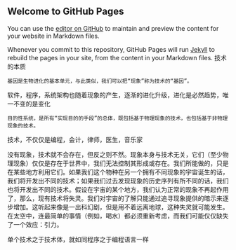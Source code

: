 ## Welcome to GitHub Pages

You can use the [editor on GitHub](https://github.com/windrunner0/windrunner.github.io/edit/main/README.md) to maintain and preview the content for your website in Markdown files.

Whenever you commit to this repository, GitHub Pages will run [Jekyll](https://jekyllrb.com/) to rebuild the pages in your site, from the content in your Markdown files.
技术的本质



```
基因是生物进化的基本单元，与此类似，我们可以把“现象”称为技术的“基因”。
```

软件，程序，系统架构也随着现象的产生，逐渐的进化升级，进化是必然趋势，唯一不变的是变化







```
目的性系统，是所有“实现目的的手段”的总体，既包括基于物理现象的技术，也包括基于非物理现象的技术。
```

技术，不仅仅是编程，会计，律师，医生，音乐家



没有现象，技术就不会存在，但反之则不然。现象本身与技术无关，它们（至少物理现象）仅仅是存在于世界中，我们无法控制其形成或存在。我们所能做的，只是在某些地方利用它们。如果我们这个物种在另一个拥有不同现象的宇宙诞生的话，我们将开发出不同的技术；如果我们过去发现现象的历史序列有所不同的话，我们也将开发出不同的技术。假设在宇宙的某个地方，我们认为正常的现象不再起作用了，那么，现有技术将失灵。我们对宇宙的了解只能通过追寻现象提供的暗示来逐步增加。这听起来像是一出科幻剧，但是用不着远离地球，这种失灵就可能发生。在太空中，连最简单的事情（例如，喝水）都必须重新考虑，而我们可能仅仅缺失了一个效应：引力。





单个技术之于技术体，就如同程序之于编程语言一样
